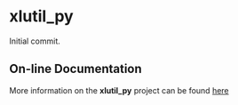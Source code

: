 # xlutil_py

Initial commit.
## On-line Documentation

More information on the **xlutil_py** project can be found
[here](https://jddixon.github.io/xlutil_py)
